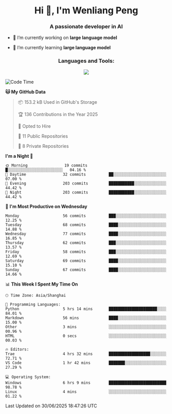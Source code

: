 <h1 align="center">Hi 👋, I'm Wenliang Peng</h1>
<h3 align="center">A passionate developer in AI</h3>

- 🔭 I’m currently working on **large language model**

- 🌱 I’m currently learning **large language model**

<!-- <h3 align="left">Connect with me:</h3> -->
<!-- <p align="left">
</p> -->

<h3 align="center">Languages and Tools:</h3>
<p align="center">
  <a href="https://skillicons.dev">
    <img src="https://skillicons.dev/icons?i=cpp,ros,docker,azure,git,linux,py,pytorch,cmake,githubactions,powershell,md&perline=6" />
  </a>
</p>


<!-- <p><img align="center" src="https://github-readme-stats.vercel.app/api/top-langs?username=bpwl0121&show_icons=true&locale=en&layout=compact" alt="bpwl0121" /></p> -->

<!-- <p><img align="center" src="https://github-readme-streak-stats.herokuapp.com/?user=bpwl0121&" alt="bpwl0121" /></p> -->

<!--START_SECTION:waka-->
![Code Time](http://img.shields.io/badge/Code%20Time-297%20hrs%2030%20mins-blue)

**🐱 My GitHub Data** 

> 📦 153.2 kB Used in GitHub's Storage 
 > 
> 🏆 136 Contributions in the Year 2025
 > 
> 💼 Opted to Hire
 > 
> 📜 11 Public Repositories 
 > 
> 🔑 8 Private Repositories 
 > 
**I'm a Night 🦉** 

```text
🌞 Morning                19 commits          █░░░░░░░░░░░░░░░░░░░░░░░░   04.16 % 
🌆 Daytime                32 commits          ██░░░░░░░░░░░░░░░░░░░░░░░   07.00 % 
🌃 Evening                203 commits         ███████████░░░░░░░░░░░░░░   44.42 % 
🌙 Night                  203 commits         ███████████░░░░░░░░░░░░░░   44.42 % 
```
📅 **I'm Most Productive on Wednesday** 

```text
Monday                   56 commits          ███░░░░░░░░░░░░░░░░░░░░░░   12.25 % 
Tuesday                  68 commits          ████░░░░░░░░░░░░░░░░░░░░░   14.88 % 
Wednesday                77 commits          ████░░░░░░░░░░░░░░░░░░░░░   16.85 % 
Thursday                 62 commits          ███░░░░░░░░░░░░░░░░░░░░░░   13.57 % 
Friday                   58 commits          ███░░░░░░░░░░░░░░░░░░░░░░   12.69 % 
Saturday                 69 commits          ████░░░░░░░░░░░░░░░░░░░░░   15.10 % 
Sunday                   67 commits          ████░░░░░░░░░░░░░░░░░░░░░   14.66 % 
```


📊 **This Week I Spent My Time On** 

```text
🕑︎ Time Zone: Asia/Shanghai

💬 Programming Languages: 
Python                   5 hrs 14 mins       █████████████████████░░░░   84.01 % 
Markdown                 56 mins             ████░░░░░░░░░░░░░░░░░░░░░   15.00 % 
Other                    3 mins              ░░░░░░░░░░░░░░░░░░░░░░░░░   00.96 % 
HTML                     0 secs              ░░░░░░░░░░░░░░░░░░░░░░░░░   00.03 % 

🔥 Editors: 
Trae                     4 hrs 32 mins       ██████████████████░░░░░░░   72.71 % 
VS Code                  1 hr 42 mins        ███████░░░░░░░░░░░░░░░░░░   27.29 % 

💻 Operating System: 
Windows                  6 hrs 9 mins        █████████████████████████   98.78 % 
Linux                    4 mins              ░░░░░░░░░░░░░░░░░░░░░░░░░   01.22 % 
```


 Last Updated on 30/06/2025 18:47:26 UTC
<!--END_SECTION:waka-->
